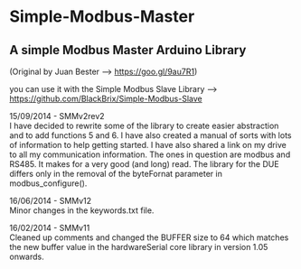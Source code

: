 # Simple-Modbus-Master
## A simple Modbus Master Arduino Library  
(Original by Juan Bester  --> https://goo.gl/9au7R1)  
  
you can use it with the Simple Modbus Slave Library --> https://github.com/BlackBrix/Simple-Modbus-Slave
  
15/09/2014 - SMMv2rev2  
I have decided to rewrite some of the library to create easier abstraction and to add functions 5 and 6. I have also created a manual of sorts with lots of information to help getting started. I have also shared a link on my drive to all my communication information. The ones in question are modbus and RS485. It makes for a very good (and long) read. The library for the DUE differs only in the removal of the byteFornat parameter in modbus_configure().  
  
16/06/2014 - SMMv12  
Minor changes in the keywords.txt file.  
  
16/02/2014 - SMMv11  
Cleaned up comments and changed the BUFFER size to 64 which matches the new buffer value in the hardwareSerial core library in version 1.05 onwards.  


